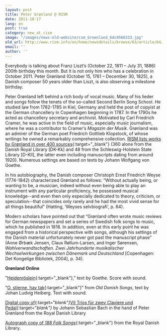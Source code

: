```yaml
---
layout: post
title: Peter Grønland @ RISM
date: 2011-10-17
lang: en
post: true
category: new_at_rism
image: "/images/news-old-website/csm_Groenland_6dc9566333.jpg"
old_url: http://www.rism.info/en/home/newsdetails/browse/63/article/64/peter-groenland-rism.html
email: ''
author: ''
---
```


Everybody is talking about Franz Liszt’s (October 22, 1811 – July 31, 1886) 200th birthday this month. But it is not only him who has a celebration in October 2011. Peter Grønland (October 15, 1761 – December 30, 1825), a Danish composer 50 years older than Liszt, is also observing a milestone birthday.

Peter Grønland left behind a rich body of vocal music. Many of his lieder and songs follow the tenets of the so-called Second Berlin Song School. He studied law from 1782-1785 in Kiel, Germany and held the post of copyist at the German chancellery in Copenhagen beginning in 1787. In the 1790s he acted as chancellery secretary and archivist. Motivated by Carl Friedrich Cramer, he was active in the field of music, especially music journalism, where he was a contributor to Cramer’s _Magazin der Musik_. Grønland was an admirer of the German poet Friedrich Gottlieb Klopstock, of whose writings he owned a remarkably comprehensive collection. [RISM lists works by Grønland in over 400 sources](https://opac.rism.info/search?View=rism&author=Peter+Gr%C3%B8nland){:target="_blank"} (360 alone from the Danish Royal Library [DK-Kk] and 48 from the Schleswig-Holstein State Library [D-KIl], the latter even including manuscripts dating from around 1920). Numerous settings are based on texts by Johann Wolfgang von Goethe.

In his autobiography, the Danish composer Christoph Ernst Friedrich Weyse (1774-1842) characterized Grønland as follows: “Without actually being, or wanting to be, a musician, indeed without even being able to play an instrument with any particular proficiency, he possessed musical knowledge--and even then only especially dedicated to theory, criticism, or speculation--that coincides only rarely and he had the most vivid sense for all things beautiful” (Hatting, ‘Weyses selvbiografi’, p. 64).

Modern scholars have pointed out that “Grønland often wrote music reviews for German newspapers and set a series of Swedish folk songs to music, which he published in 1818. In addition, even at this early point he was engaged from a historical perspective with songs, although his settings of the Danish material unfortunately never got past the manuscript phase” (Anne Ørbæk Jensen, Claus Røllum-Larsen, and Inger Sørensen, _Wahlverwandtschaften._ _Zwei Jahrhunderte musikalischer Wechselwirkungen zwischen Dänemark und Deutschland_ [Copenhagen: Det Kongelige Bibliotek, 2004], p. 34).


**Grønland Online**

"[Heidenröslein](http://www.ericsams.org/score/composer/g/groenland/groenland.html){:target="_blank"}," text by Goethe. Score with sound.

"[O, stjerne, hav tak](http://www.ugle.dk/o_stjerne_hav_tak.html){:target="_blank"}" from _Old Danish Songs_, text by Johan Ludvig Heiberg. Text with sound.

[Digital copy of](http://img.kb.dk/ma/uklav/bach_viitrios-m.pdf){:target="_blank"}_[VII Trios für zwey Claviere und Pedal](http://img.kb.dk/ma/uklav/bach_viitrios-m.pdf){:target="_blank"}_ by Johann Sebastian Bach in the hand of Peter Grønland from the Royal Danish Library

[Autograph copy of _188 Folk Songs_](http://img.kb.dk/ma/div/groenl_nyograh-m.pdf){:target="_blank"} from the Royal Danish Library.